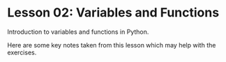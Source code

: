 # Lesson 02: Variables and Functions
  
Introduction to variables and functions in Python.
  
Here are some key notes taken from this lesson which may help with the exercises.


